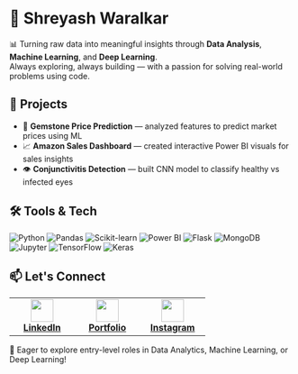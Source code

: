 # 💼 Shreyash Waralkar

📊 Turning raw data into meaningful insights through **Data Analysis**, **Machine Learning**, and **Deep Learning**.  
Always exploring, always building — with a passion for solving real-world problems using code.


## 🚀 Projects
- 💎 **Gemstone Price Prediction** — analyzed features to predict market prices using ML  
- 📈 **Amazon Sales Dashboard** — created interactive Power BI visuals for sales insights  
- 👁️ **Conjunctivitis Detection** — built CNN model to classify healthy vs infected eyes 


## 🛠️ Tools & Tech
![Python](https://img.shields.io/badge/-Python-3776AB?style=flat&logo=python&logoColor=white)
![Pandas](https://img.shields.io/badge/-Pandas-150458?style=flat&logo=pandas)
![Scikit-learn](https://img.shields.io/badge/-Scikit--learn-F7931E?style=flat&logo=scikit-learn&logoColor=white)
![Power BI](https://img.shields.io/badge/-Power%20BI-F2C811?style=flat&logo=powerbi&logoColor=black)
![Flask](https://img.shields.io/badge/-Flask-000000?style=flat&logo=flask)
![MongoDB](https://img.shields.io/badge/-MongoDB-47A248?style=flat&logo=mongodb&logoColor=white)
![Jupyter](https://img.shields.io/badge/-Jupyter-F37626?style=flat&logo=jupyter&logoColor=white)
![TensorFlow](https://img.shields.io/badge/-TensorFlow-FF6F00?style=flat&logo=tensorflow&logoColor=white)
![Keras](https://img.shields.io/badge/-Keras-D00000?style=flat&logo=keras&logoColor=white)

<!-- ## 🧑‍💻 Internship
**Machine Learning Intern – iNeuron.ai**  
Built a model to detect credit card defaulters using ML techniques and deployed it using Flask & MongoDB.
-->

## 📫 Let's Connect

<table align="center">
  <tr>
    <td align="center" width="100">
      <a href="https://www.linkedin.com/in/shreyash-waralkar" target="_blank">
        <img src="https://cdn.jsdelivr.net/gh/devicons/devicon/icons/linkedin/linkedin-original.svg" width="40"/>
        <div><strong>LinkedIn</strong></div>
      </a>
    </td>
    <td align="center" width="100">
      <a href="https://shreyash67.github.io/Shreyash_Portfolio/" target="_blank">
        <img src="https://img.icons8.com/fluency/48/domain.png" width="40"/>
        <div><strong>Portfolio</strong></div>
      </a>
    </td>
    <td align="center" width="100">
      <a href="https://www.instagram.com/its_Shreyash61/" target="_blank">
        <img src="https://cdn-icons-png.flaticon.com/512/174/174855.png" width="40"/>
        <div><strong>Instagram</strong></div>
      </a>
    </td>
  </tr>
</table>

🚀 Eager to explore entry-level roles in Data Analytics, Machine Learning, or Deep Learning!
